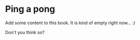 # Ping a pong

Add some content to this book. It is kind of empty right now... :\)

Don't you think so?

